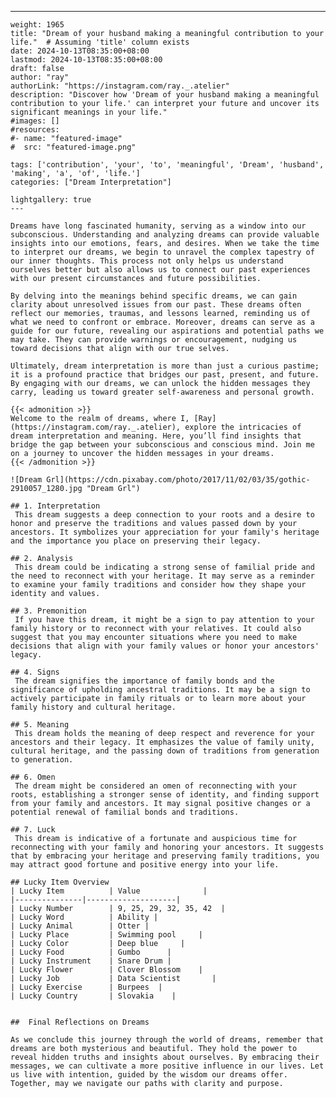 ---
    weight: 1965
    title: "Dream of your husband making a meaningful contribution to your life."  # Assuming 'title' column exists
    date: 2024-10-13T08:35:00+08:00
    lastmod: 2024-10-13T08:35:00+08:00
    draft: false
    author: "ray"
    authorLink: "https://instagram.com/ray._.atelier"
    description: "Discover how 'Dream of your husband making a meaningful contribution to your life.' can interpret your future and uncover its significant meanings in your life."
    #images: []
    #resources:
    #- name: "featured-image"
    #  src: "featured-image.png"
    
    tags: ['contribution', 'your', 'to', 'meaningful', 'Dream', 'husband', 'making', 'a', 'of', 'life.']
    categories: ["Dream Interpretation"]
    
    lightgallery: true
    ---
    
    Dreams have long fascinated humanity, serving as a window into our subconscious. Understanding and analyzing dreams can provide valuable insights into our emotions, fears, and desires. When we take the time to interpret our dreams, we begin to unravel the complex tapestry of our inner thoughts. This process not only helps us understand ourselves better but also allows us to connect our past experiences with our present circumstances and future possibilities.
    
    By delving into the meanings behind specific dreams, we can gain clarity about unresolved issues from our past. These dreams often reflect our memories, traumas, and lessons learned, reminding us of what we need to confront or embrace. Moreover, dreams can serve as a guide for our future, revealing our aspirations and potential paths we may take. They can provide warnings or encouragement, nudging us toward decisions that align with our true selves.
    
    Ultimately, dream interpretation is more than just a curious pastime; it is a profound practice that bridges our past, present, and future. By engaging with our dreams, we can unlock the hidden messages they carry, leading us toward greater self-awareness and personal growth.
    
    {{< admonition >}}
    Welcome to the realm of dreams, where I, [Ray](https://instagram.com/ray._.atelier), explore the intricacies of dream interpretation and meaning. Here, you’ll find insights that bridge the gap between your subconscious and conscious mind. Join me on a journey to uncover the hidden messages in your dreams.
    {{< /admonition >}}
    
    ![Dream Grl](https://cdn.pixabay.com/photo/2017/11/02/03/35/gothic-2910057_1280.jpg "Dream Grl")
    
    ## 1. Interpretation
     This dream suggests a deep connection to your roots and a desire to honor and preserve the traditions and values passed down by your ancestors. It symbolizes your appreciation for your family's heritage and the importance you place on preserving their legacy.
    
    ## 2. Analysis
     This dream could be indicating a strong sense of familial pride and the need to reconnect with your heritage. It may serve as a reminder to examine your family traditions and consider how they shape your identity and values.
    
    ## 3. Premonition
     If you have this dream, it might be a sign to pay attention to your family history or to reconnect with your relatives. It could also suggest that you may encounter situations where you need to make decisions that align with your family values or honor your ancestors' legacy.
    
    ## 4. Signs
     The dream signifies the importance of family bonds and the significance of upholding ancestral traditions. It may be a sign to actively participate in family rituals or to learn more about your family history and cultural heritage.
    
    ## 5. Meaning
     This dream holds the meaning of deep respect and reverence for your ancestors and their legacy. It emphasizes the value of family unity, cultural heritage, and the passing down of traditions from generation to generation.
    
    ## 6. Omen
     The dream might be considered an omen of reconnecting with your roots, establishing a stronger sense of identity, and finding support from your family and ancestors. It may signal positive changes or a potential renewal of familial bonds and traditions.
    
    ## 7. Luck
     This dream is indicative of a fortunate and auspicious time for reconnecting with your family and honoring your ancestors. It suggests that by embracing your heritage and preserving family traditions, you may attract good fortune and positive energy into your life.
    
    ## Lucky Item Overview
    | Lucky Item          | Value              |
    |---------------|--------------------|
    | Lucky Number        | 9, 25, 29, 32, 35, 42  |
    | Lucky Word          | Ability |
    | Lucky Animal        | Otter |
    | Lucky Place         | Swimming pool     |
    | Lucky Color         | Deep blue     |
    | Lucky Food          | Gumbo      |
    | Lucky Instrument    | Snare Drum |
    | Lucky Flower        | Clover Blossom    |
    | Lucky Job           | Data Scientist       |
    | Lucky Exercise      | Burpees  |
    | Lucky Country       | Slovakia    |
    
    
    ##  Final Reflections on Dreams
    
    As we conclude this journey through the world of dreams, remember that dreams are both mysterious and beautiful. They hold the power to reveal hidden truths and insights about ourselves. By embracing their messages, we can cultivate a more positive influence in our lives. Let us live with intention, guided by the wisdom our dreams offer. Together, may we navigate our paths with clarity and purpose.
    